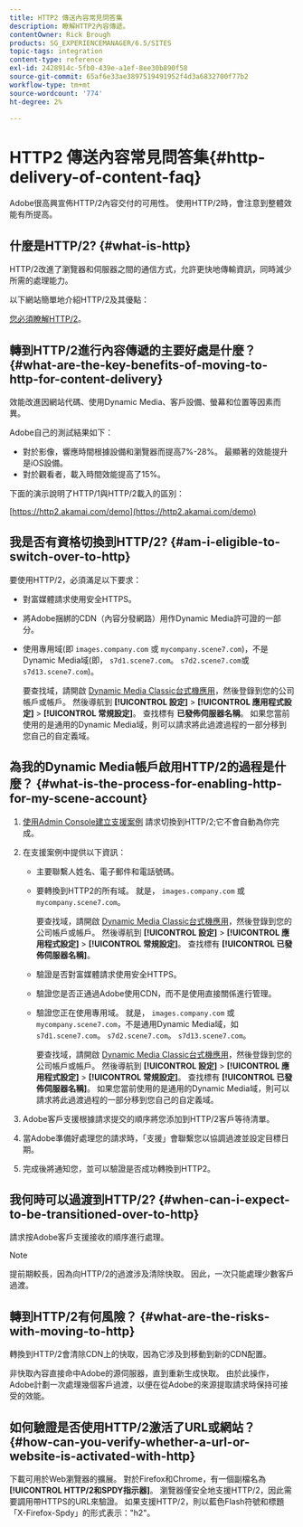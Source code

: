 ```yaml
---
title: HTTP2 傳送內容常見問答集
description: 瞭解HTTP2內容傳遞。
contentOwner: Rick Brough
products: SG_EXPERIENCEMANAGER/6.5/SITES
topic-tags: integration
content-type: reference
exl-id: 2428914c-5fb0-439e-a1ef-8ee30b890f58
source-git-commit: 65af6e33ae3897519491952f4d3a6832700f77b2
workflow-type: tm+mt
source-wordcount: '774'
ht-degree: 2%

---
```


# HTTP2 傳送內容常見問答集{#http-delivery-of-content-faq}

Adobe很高興宣佈HTTP/2內容交付的可用性。 使用HTTP/2時，會注意到整體效能有所提高。

## 什麼是HTTP/2? {#what-is-http}

HTTP/2改進了瀏覽器和伺服器之間的通信方式，允許更快地傳輸資訊，同時減少所需的處理能力。

以下網站簡單地介紹HTTP/2及其優點：

[您必須瞭解HTTP/2](https://www.engadget.com/2015-02-24-what-you-need-to-know-about-http-2.html)。

## 轉到HTTP/2進行內容傳遞的主要好處是什麼？ {#what-are-the-key-benefits-of-moving-to-http-for-content-delivery}

效能改進因網站代碼、使用Dynamic Media、客戶設備、螢幕和位置等因素而異。

Adobe自己的測試結果如下：

* 對於影像，響應時間根據設備和瀏覽器而提高7%-28%。 最顯著的效能提升是iOS設備。
* 對於觀看者，載入時間效能提高了15%。

下面的演示說明了HTTP/1與HTTP/2載入的區別：

[https://http2.akamai.com/demo](https://http2.akamai.com/demo)

## 我是否有資格切換到HTTP/2? {#am-i-eligible-to-switch-over-to-http}

要使用HTTP/2，必須滿足以下要求：

* 對富媒體請求使用安全HTTPS。
* 將Adobe捆綁的CDN（內容分發網路）用作Dynamic Media許可證的一部分。
* 使用專用域(即 `images.company.com` 或 `mycompany.scene7.com`)，不是Dynamic Media域(即， `s7d1.scene7.com`。 `s7d2.scene7.com`或 `s7d13.scene7.com`)。

   要查找域，請開啟 [Dynamic Media Classic台式機應用](https://experienceleague.adobe.com/docs/dynamic-media-classic/using/getting-started/signing-out.html#getting-started)，然後登錄到您的公司帳戶或帳戶。 然後導航到 **[!UICONTROL 設定]** > **[!UICONTROL 應用程式設定]** > **[!UICONTROL 常規設定]**。 查找標有 **已發佈伺服器名稱**。 如果您當前使用的是通用的Dynamic Media域，則可以請求將此過渡過程的一部分移到您自己的自定義域。

## 為我的Dynamic Media帳戶啟用HTTP/2的過程是什麼？ {#what-is-the-process-for-enabling-http-for-my-scene-account}

1. [使用Admin Console建立支援案例](https://helpx.adobe.com/tw/enterprise/admin-guide.html/enterprise/using/support-for-experience-cloud.ug.html) 請求切換到HTTP/2;它不會自動為你完成。
1. 在支援案例中提供以下資訊：

   * 主要聯繫人姓名、電子郵件和電話號碼。
   * 要轉換到HTTP2的所有域。 就是， `images.company.com` 或 `mycompany.scene7.com`。

      要查找域，請開啟 [Dynamic Media Classic台式機應用](https://experienceleague.adobe.com/docs/dynamic-media-classic/using/getting-started/signing-out.html#getting-started)，然後登錄到您的公司帳戶或帳戶。 然後導航到 **[!UICONTROL 設定]** > **[!UICONTROL 應用程式設定]** > **[!UICONTROL 常規設定]**。 查找標有 **[!UICONTROL 已發佈伺服器名稱]**。

   * 驗證是否對富媒體請求使用安全HTTPS。
   * 驗證您是否正通過Adobe使用CDN，而不是使用直接關係進行管理。
   * 驗證您正在使用專用域。 就是， `images.company.com` 或 `mycompany.scene7.com`，不是通用Dynamic Media域，如 `s7d1.scene7.com`。 `s7d2.scene7.com`。 `s7d13.scene7.com`。

      要查找域，請開啟 [Dynamic Media Classic台式機應用](https://experienceleague.adobe.com/docs/dynamic-media-classic/using/getting-started/signing-out.html#getting-started)，然後登錄到您的公司帳戶或帳戶。 然後導航到 **[!UICONTROL 設定]** > **[!UICONTROL 應用程式設定]** > **[!UICONTROL 常規設定]**。 查找標有 **[!UICONTROL 已發佈伺服器名稱]**。 如果您當前使用的是通用的Dynamic Media域，則可以請求將此過渡過程的一部分移到您自己的自定義域。

1. Adobe客戶支援根據請求提交的順序將您添加到HTTP/2客戶等待清單。
1. 當Adobe準備好處理您的請求時，「支援」會聯繫您以協調過渡並設定目標日期。
1. 完成後將通知您，並可以驗證是否成功轉換到HTTP2。

## 我何時可以過渡到HTTP/2? {#when-can-i-expect-to-be-transitioned-over-to-http}

請求按Adobe客戶支援接收的順序進行處理。

>[!NOTE]
>
>提前期較長，因為向HTTP/2的過渡涉及清除快取。 因此，一次只能處理少數客戶過渡。

## 轉到HTTP/2有何風險？ {#what-are-the-risks-with-moving-to-http}

轉換到HTTP/2會清除CDN上的快取，因為它涉及到移動到新的CDN配置。

非快取內容直接命中Adobe的源伺服器，直到重新生成快取。 由於此操作，Adobe計劃一次處理幾個客戶過渡，以便在從Adobe的來源提取請求時保持可接受的效能。

## 如何驗證是否使用HTTP/2激活了URL或網站？ {#how-can-you-verify-whether-a-url-or-website-is-activated-with-http}

下載可用於Web瀏覽器的擴展。 對於Firefox和Chrome，有一個副檔名為 **[!UICONTROL HTTP/2和SPDY指示器]**。 瀏覽器僅安全地支援HTTP/2，因此需要調用帶HTTPS的URL來驗證。 如果支援HTTP/2，則以藍色Flash符號和標題「X-Firefox-Spdy」的形式表示：&quot;h2&quot;。
